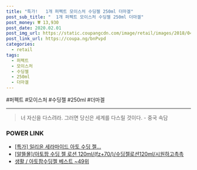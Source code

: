 ```yaml
--- 
title: "특가!   1개 퍼펙트 모이스처 수딩젤 250ml 더마겔" 
post_sub_title: "  1개 퍼펙트 모이스처 수딩젤 250ml 더마겔" 
post_money: ₩ 13,930 
post_date: 2020.02.01 
post_img_url: https://static.coupangcdn.com/image/retail/images/2018/04/05/18/5/469881c9-a577-4036-9f26-9e2c6b04158c.jpg 
post_link_url: https://coupa.ng/bnPvpd 
categories: 
  - retail 
tags: 
  - 퍼펙트 
  - 모이스처 
  - 수딩젤 
  - 250ml 
  - 더마겔 
--- 
```

  #퍼펙트 #모이스처 #수딩젤 #250ml #더마겔 
<hr> 

> 너 자신을 다스려라. 그러면 당신은 세계를 다스릴 것이다. - 중국 속담 


### POWER LINK

* <a href="https://blog.naver.com/sakai111/221792702356" target="_blank">[특가] 일리윤 세라마이드 아토 수딩 젤...</a>
* <a href="https://blog.naver.com/fasyy4321/221785141841" target="_blank">[알뜰몰]/아토팜 수딩 젤 로션 120ml/(fz+70/)/수딩젤로션120ml/시원하고촉촉</a>
* <a href="https://blog.naver.com/santokki14/221785121710" target="_blank">생활 / 아토팜수딩젤 베스트 ~49위</a>
